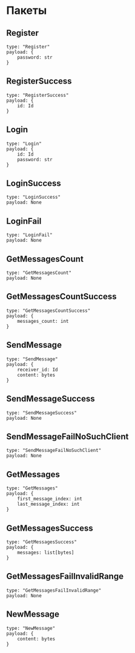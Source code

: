 # Пакеты

## Register
```
type: "Register"
payload: {
    password: str
}
```

## RegisterSuccess
```
type: "RegisterSuccess"
payload: {
    id: Id
}
```

## Login
```
type: "Login"
payload: {
    id: Id
    password: str
}
```

## LoginSuccess
```
type: "LoginSuccess"
payload: None
```

## LoginFail
```
type: "LoginFail"
payload: None
```

## GetMessagesCount
```
type: "GetMessagesCount"
payload: None
```

## GetMessagesCountSuccess
```
type: "GetMessagesCountSuccess"
payload: {
    messages_count: int
}
```

## SendMessage
```
type: "SendMessage"
payload: {
    receiver_id: Id
    content: bytes
}
```

## SendMessageSuccess
```
type: "SendMessageSuccess"
payload: None
```

## SendMessageFailNoSuchClient
```
type: "SendMessageFailNoSuchClient"
payload: None
```

## GetMessages
```
type: "GetMessages"
payload: {
    first_message_index: int
    last_message_index: int
}
```

## GetMessagesSuccess
```
type: "GetMessagesSuccess"
payload: {
    messages: list[bytes]
}
```

## GetMessagesFailInvalidRange
```
type: "GetMessagesFailInvalidRange"
payload: None
```

## NewMessage
```
type: "NewMessage"
payload: {
    content: bytes
}
```
